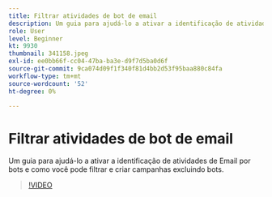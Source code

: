 ```yaml
---
title: Filtrar atividades de bot de email
description: Um guia para ajudá-lo a ativar a identificação de atividades de Email por bots e como você pode filtrar e criar campanhas excluindo bots.
role: User
level: Beginner
kt: 9930
thumbnail: 341158.jpeg
exl-id: ee0bb66f-cc04-47ba-ba3e-d9f7d5ba0d6f
source-git-commit: 9ca074d09f1f340f81d4bb2d53f95baa880c84fa
workflow-type: tm+mt
source-wordcount: '52'
ht-degree: 0%

---
```


# Filtrar atividades de bot de email

Um guia para ajudá-lo a ativar a identificação de atividades de Email por bots e como você pode filtrar e criar campanhas excluindo bots.

>[!VIDEO](https://video.tv.adobe.com/v/341158/?quality=12&learn=on)
